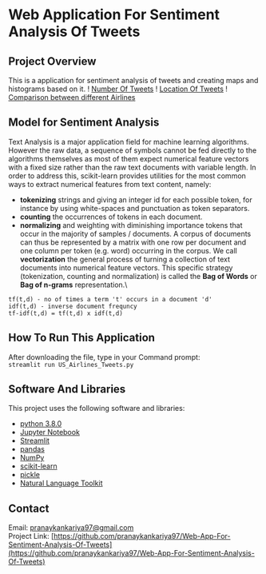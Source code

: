 
# Web Application For Sentiment Analysis Of Tweets

## Project Overview
This is a application for sentiment analysis of tweets and creating maps and histograms based on it.
! [Number Of Tweets](https://github.com/pranaykankariya97/Web-App-For-Sentiment-Analysis-Of-Tweets/blob/master/Number%20of%20Tweets.png)
! [Location Of Tweets](https://github.com/pranaykankariya97/Web-App-For-Sentiment-Analysis-Of-Tweets/blob/master/Map.png)
! [Comparison between different Airlines](https://github.com/pranaykankariya97/Web-App-For-Sentiment-Analysis-Of-Tweets/blob/master/Histogram.png)


## Model for Sentiment Analysis
Text Analysis is a major application field for machine learning algorithms. However the raw data, a sequence of symbols cannot be fed directly to the algorithms themselves as most of them expect numerical feature vectors with a fixed size rather than the raw text documents with variable length.
In order to address this, scikit-learn provides utilities for the most common ways to extract numerical features from text content, namely:
* **tokenizing** strings and giving an integer id for each possible token, for instance by using white-spaces and punctuation as token separators.
* **counting** the occurrences of tokens in each document.
* **normalizing** and weighting with diminishing importance tokens that occur in the majority of samples / documents.
A corpus of documents can thus be represented by a matrix with one row per document and one column per token (e.g. word) occurring in the corpus.
We call **vectorization** the general process of turning a collection of text documents into numerical feature vectors. This specific strategy (tokenization, counting and normalization) is called the **Bag of Words** or **Bag of n-grams** representation.\

`tf(t,d) - no of times a term 't' occurs in a document 'd'`\
`idf(t,d) - inverse document frequncy`\
`tf-idf(t,d) = tf(t,d) x idf(t,d)`

## How To Run This Application
After downloading the file, type in your Command prompt:\
`streamlit run US_Airlines_Tweets.py`

## Software And Libraries
This project uses the following software and libraries:
* [python 3.8.0](https://www.python.org/downloads/release/python-380/)
* [Jupyter Notebook](https://jupyter.org/)
* [Streamlit](https://www.streamlit.io/)
* [pandas](https://pandas.pydata.org/)
* [NumPy](https://numpy.org/)
* [scikit-learn](https://scikit-learn.org/stable/)
* [pickle](https://docs.python.org/3/library/pickle.html)
* [Natural Language Toolkit](https://www.nltk.org/)

## Contact
Email: pranaykankariya97@gmail.com \
Project Link: [https://github.com/pranaykankariya97/Web-App-For-Sentiment-Analysis-Of-Tweets](https://github.com/pranaykankariya97/Web-App-For-Sentiment-Analysis-Of-Tweets)

